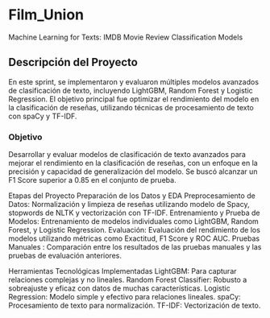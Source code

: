 # Film_Union
Machine Learning for Texts: IMDB Movie Review Classification Models


## Descripción del Proyecto
En este sprint, se implementaron y evaluaron múltiples modelos avanzados de clasificación de texto, incluyendo LightGBM, Random Forest y Logistic Regression. El objetivo principal fue optimizar el rendimiento del modelo en la clasificación de reseñas, utilizando técnicas de procesamiento de texto con spaCy y TF-IDF.

### Objetivo
Desarrollar y evaluar modelos de clasificación de texto avanzados para mejorar el rendimiento en la clasificación de reseñas, con un enfoque en la precisión y capacidad de generalización del modelo. Se buscó alcanzar un F1 Score superior a 0.85 en el conjunto de prueba.

Etapas del Proyecto
Preparación de los Datos y EDA
Preprocesamiento de Datos: Normalización y limpieza de reseñas utilizando modelo de Spacy, stopwords de NLTK y vectorización con TF-IDF.
Entrenamiento y Prueba de Modelos: Entrenamiento de modelos individuales como LightGBM, Random Forest, y Logistic Regression.
Evaluación: Evaluación del rendimiento de los modelos utilizando métricas como Exactitud, F1 Score y ROC AUC.
Pruebas Manuales : Comparación entre los resultados de las pruebas manuales y las pruebas de evaluación anteriores.

Herramientas Tecnológicas Implementadas
LightGBM: Para capturar relaciones complejas y no lineales.
Random Forest Classifier: Robusto a sobreajuste y eficaz con datos de muchas características.
Logistic Regression: Modelo simple y efectivo para relaciones lineales.
spaCy: Procesamiento de texto para normalización.
TF-IDF: Vectorización de texto.



